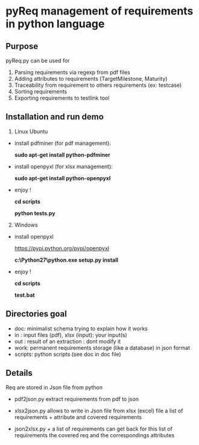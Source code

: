 pyReq management of requirements in python language
===================================================

Purpose
-------

pyReq.py can be used for 
   1. Parsing requirements via regexp from pdf files
   2. Adding attributes to requirements (TargetMilestone, Maturity)
   3. Traceability from requirement to others requirements (ex: testcase)
   4. Sorting requirements
   5. Exporting requirements to testlink tool

Installation and run demo 
-------------------------

1. Linux Ubuntu

  - install pdfminer (for pdf management):

    **sudo apt-get install python-pdfminer**

  - install openpyxl (for xlsx management):

    **sudo apt-get install python-openpyxl**

  - enjoy !

    **cd scripts**

    **python tests.py**

2. Windows

  - install openpyxl

    https://pypi.python.org/pypi/openpyxl  

    **c:\Python27\python.exe  setup.py install**

  - enjoy !

    **cd scripts**

    **test.bat**
  
Directories goal 
----------------

- doc: minimalist schema trying to explain how it works
- in : input files (pdf), xlsx (input): your input(s)
- out : result of an extraction : dont modify it
- work: permanent requirements storage (like a database) in json format
- scripts: python scripts (see doc in doc file)

Details
-------

Req are stored in Json file from python

- pdf2json.py extract requirements from pdf to json

- xlsx2json.py allows to write in Json file from xlsx (excel)
  file a list of requirements + attribute and covered requirements

- json2xlsx.py + a list of requirements can get back for this
  list of requirements the covered req and the correspondings attributes
